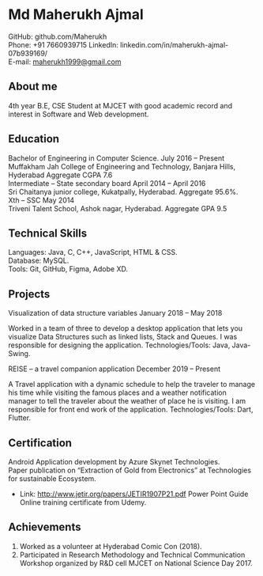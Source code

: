 # Md Maherukh Ajmal 


GitHub: github.com/Maherukh               
Phone: +91 7660939715 
LinkedIn: linkedin.com/in/maherukh-ajmal-07b939169/           
E-mail: maherukh1999@gmail.com 

 
## About me 
4th year B.E, CSE Student at MJCET with good academic record and interest in Software and Web development. 

 
## Education   
Bachelor of Engineering in Computer Science.              July 2016 – Present    
Muffakham Jah College of Engineering and Technology, Banjara Hills, Hyderabad     Aggregate CGPA 7.6       
 Intermediate – State secondary board         April 2014 – April 2016    
Sri Chaitanya junior college, Kukatpally, Hyderabad.    Aggregate 95.6%.        
Xth – SSC           May 2014    
Triveni Talent School, Ashok nagar, Hyderabad.    Aggregate GPA 9.5 
 
 
## Technical Skills 
Languages: Java, C, C++, JavaScript, HTML & CSS.    
Database: MySQL.    
Tools: Git, GitHub, Figma, Adobe XD. 
 
 
## Projects  
Visualization of data structure variables       January 2018 – May 2018 

Worked in a team of three to develop a desktop application that lets you visualize Data Structures such as linked lists, Stack and Queues.  I was responsible for designing the application.  Technologies/Tools: Java, Java-Swing. 
 
REISE – a travel companion application         December 2019 – Present 

A Travel application with a dynamic schedule to help the traveler to manage his time while visiting the famous places and a weather notification manager to tell the traveler about the weather of place he is visiting. I am responsible for front end work of the application.  Technologies/Tools: Dart, Flutter. 
 
 
## Certification  
Android Application development by Azure Skynet Technologies.  
Paper publication on “Extraction of Gold from Electronics” at Technologies for sustainable Ecosystem.  
  * Link: http://www.jetir.org/papers/JETIR1907P21.pdf 
Power Point Guide Online training certificate from Udemy. 
 
 
## Achievements 
1. Worked as a volunteer at Hyderabad Comic Con (2018). 
2. Participated in Research Methodology and Technical Communication Workshop organized by R&D cell MJCET on National Science Day 2017.
